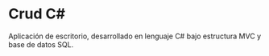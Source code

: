# Crud C#

Aplicación de escritorio, desarrollado en lenguaje C# bajo estructura MVC y base de datos SQL.
